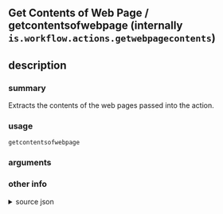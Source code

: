 
## Get Contents of Web Page / getcontentsofwebpage (internally `is.workflow.actions.getwebpagecontents`)



## description
### summary
Extracts the contents of the web pages passed into the action.


### usage
`getcontentsofwebpage `

### arguments


### other info

<details><summary>source json</summary>
```json
{
	"ActionClass": "WFGetWebPageAction",
	"AppIdentifier": "com.apple.mobilesafari",
	"Category": "Web",
	"Description": {
		"DescriptionSummary": "Extracts the contents of the web pages passed into the action."
	},
	"Input": {
		"Multiple": true,
		"Required": true,
		"Types": [
			"WFURLContentItem"
		]
	},
	"Name": "Get Contents of Web Page",
	"Output": {
		"Multiple": true,
		"OutputName": "Contents of Web Page",
		"Types": [
			"NSAttributedString"
		]
	},
	"ShortName": "Get Web Page",
	"Subcategory": "Web",
	"UnsupportedEnvironments": [
		"MemoryConstrained"
	]
}
```
</details>
